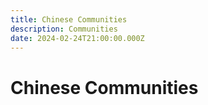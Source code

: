 ```yaml
---
title: Chinese Communities
description: Communities
date: 2024-02-24T21:00:00.000Z
---
```


# Chinese Communities
